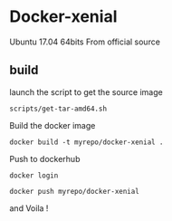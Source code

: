 # Docker-xenial

Ubuntu 17.04 64bits
From official source
## build

launch the script to get the source image

	scripts/get-tar-amd64.sh

Build the docker image
	
	docker build -t myrepo/docker-xenial .

Push to dockerhub

	docker login
	
	docker push myrepo/docker-xenial

and Voila !
